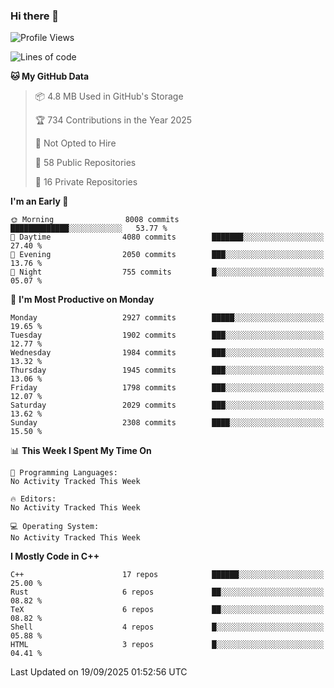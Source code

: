 ### Hi there 👋

<!--
**SemenMartynov/SemenMartynov** is a ✨ _special_ ✨ repository because its `README.md` (this file) appears on your GitHub profile.

Here are some ideas to get you started:

- 🔭 I’m currently working on ...
- 🌱 I’m currently learning ...
- 👯 I’m looking to collaborate on ...
- 🤔 I’m looking for help with ...
- 💬 Ask me about ...
- 📫 How to reach me: ...
- 😄 Pronouns: ...
- ⚡ Fun fact: ...
-->

<!--START_SECTION:waka-->
![Profile Views](http://img.shields.io/badge/Profile%20Views-0-blue)

![Lines of code](https://img.shields.io/badge/From%20Hello%20World%20I%27ve%20Written-7.7%20million%20lines%20of%20code-blue)

**🐱 My GitHub Data** 

> 📦 4.8 MB Used in GitHub's Storage 
 > 
> 🏆 734 Contributions in the Year 2025
 > 
> 🚫 Not Opted to Hire
 > 
> 📜 58 Public Repositories 
 > 
> 🔑 16 Private Repositories 
 > 
**I'm an Early 🐤** 

```text
🌞 Morning                8008 commits        █████████████░░░░░░░░░░░░   53.77 % 
🌆 Daytime                4080 commits        ███████░░░░░░░░░░░░░░░░░░   27.40 % 
🌃 Evening                2050 commits        ███░░░░░░░░░░░░░░░░░░░░░░   13.76 % 
🌙 Night                  755 commits         █░░░░░░░░░░░░░░░░░░░░░░░░   05.07 % 
```
📅 **I'm Most Productive on Monday** 

```text
Monday                   2927 commits        █████░░░░░░░░░░░░░░░░░░░░   19.65 % 
Tuesday                  1902 commits        ███░░░░░░░░░░░░░░░░░░░░░░   12.77 % 
Wednesday                1984 commits        ███░░░░░░░░░░░░░░░░░░░░░░   13.32 % 
Thursday                 1945 commits        ███░░░░░░░░░░░░░░░░░░░░░░   13.06 % 
Friday                   1798 commits        ███░░░░░░░░░░░░░░░░░░░░░░   12.07 % 
Saturday                 2029 commits        ███░░░░░░░░░░░░░░░░░░░░░░   13.62 % 
Sunday                   2308 commits        ████░░░░░░░░░░░░░░░░░░░░░   15.50 % 
```


📊 **This Week I Spent My Time On** 

```text
💬 Programming Languages: 
No Activity Tracked This Week

🔥 Editors: 
No Activity Tracked This Week

💻 Operating System: 
No Activity Tracked This Week
```

**I Mostly Code in C++** 

```text
C++                      17 repos            ██████░░░░░░░░░░░░░░░░░░░   25.00 % 
Rust                     6 repos             ██░░░░░░░░░░░░░░░░░░░░░░░   08.82 % 
TeX                      6 repos             ██░░░░░░░░░░░░░░░░░░░░░░░   08.82 % 
Shell                    4 repos             █░░░░░░░░░░░░░░░░░░░░░░░░   05.88 % 
HTML                     3 repos             █░░░░░░░░░░░░░░░░░░░░░░░░   04.41 % 
```




 Last Updated on 19/09/2025 01:52:56 UTC
<!--END_SECTION:waka-->